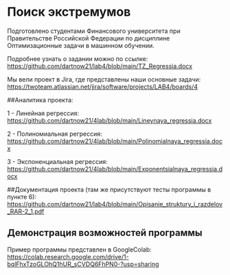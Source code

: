 # Поиск экстремумов
Подготовлено студентами Финансового университета при Правительстве Российской Федерации по дисциплине Оптимизационные задачи в машинном обучении. 

Подробнее узнать о задании можно по ссылке: https://github.com/dartnow21/lab4/blob/main/TZ_Regressia.docx

Мы вели проект в Jira, где представлены наши основные задачи: https://twoteam.atlassian.net/jira/software/projects/LAB4/boards/4

##Аналитика проекта:

1 - Линейная регрессия: https://github.com/dartnow21/4lab/blob/main/Lineynaya_regressia.docx

2 - Полиномиальная регрессия: https://github.com/dartnow21/4lab/blob/main/Polinomialnaya_regressia.docx

3 - Экспоненциальная регрессия: https://github.com/dartnow21/4lab/blob/main/Exponentsialnaya_regressia.docx

##Документация проекта (там же присутствуют тесты программы в пункте 6): https://github.com/dartnow21/lab4/blob/main/Opisanie_struktury_i_razdelov_RAR-2_1.pdf

## Демонстрация возможностей программы

Пример программы представлен в GoogleColab: https://colab.research.google.com/drive/1-bqlFhxTzoGLOhQ1hUR_sCVDQ6FhPN0-?usp=sharing
